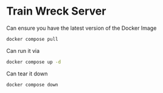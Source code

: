 # Train Wreck Server


Can ensure you have the latest version of the Docker Image

```bash
docker compose pull
```

Can run it via

```bash
docker compose up -d
```

Can tear it down

```bash
docker compose down
```
